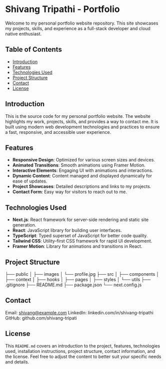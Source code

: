 # Shivang Tripathi - Portfolio

Welcome to my personal portfolio website repository. This site showcases my projects, skills, and experience as a full-stack developer and cloud native enthusiast.

## Table of Contents

- [Introduction](#introduction)
- [Features](#features)
- [Technologies Used](#technologies-used)
- [Project Structure](#project-structure)
- [Contact](#contact)
- [License](#license)

## Introduction

This is the source code for my personal portfolio website. The website highlights my work, projects, skills, and provides a way to contact me. It is built using modern web development technologies and practices to ensure a fast, responsive, and accessible user experience.

## Features

- **Responsive Design**: Optimized for various screen sizes and devices.
- **Animated Transitions**: Smooth animations using Framer Motion.
- **Interactive Elements**: Engaging UI with animations and interactions.
- **Dynamic Content**: Content managed and displayed dynamically for ease of updates.
- **Project Showcases**: Detailed descriptions and links to my projects.
- **Contact Form**: Easy way for visitors to reach out to me.

## Technologies Used

- **Next.js**: React framework for server-side rendering and static site generation.
- **React**: JavaScript library for building user interfaces.
- **TypeScript**: Typed superset of JavaScript for better code quality.
- **Tailwind CSS**: Utility-first CSS framework for rapid UI development.
- **Framer Motion**: Library for animations and transitions in React.

## Project Structure
├── public
│   ├── images
│   └── profile.jpg
├── src
│   ├── components
│   ├── context
│   ├── hooks
│   ├── pages
│   ├── styles
│   └── utils
├── .gitignore
├── README.md
├── package.json
└── next.config.js

## Contact
Email: shivang@example.com
LinkedIn: linkedin.com/in/shivang-tripathi
GitHub: github.com/shivang-tripati

## License
This `README.md` covers an introduction to the project, features, technologies used, installation instructions, project structure, contact information, and the license. Feel free to adjust the content to better suit your specific needs and details.


